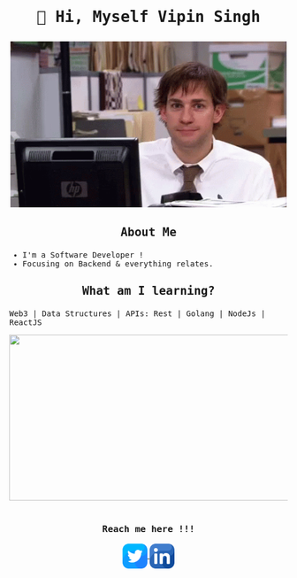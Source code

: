 <samp>

# <p align="center"><samp> 🤖 Hi, Myself Vipin Singh </samp></p>

<p align="center"><img width=500 height=300 src="jim-halpert-smile.gif" /></p>

## <p align="center">About Me</p>

- I'm a Software Developer !
- Focusing on Backend & everything relates.

## <samp><p align="center">What am I learning?</p></samp>

Web3 | Data Structures | APIs: Rest | Golang | NodeJs | ReactJS
</samp>

<p align="center"><img width=600 height=300 src="assets/xd.gif" /></p>

# <h3 align="center">Reach me here !!!</h3>

</samp>
<p align="center">
<a href="https://twitter.com/vipinafterlife">
  <img align="center" alt="Vipin Singh| Twitter" width="45px" src="twitter.png" />
</a>
<a href="https://www.linkedin.com/in/vipin-singh-649a26230/">
  <img align="center" alt="Vipin Singh| LinkedIn" width="45px" src="linkedin.png" />
</a>
</p>
